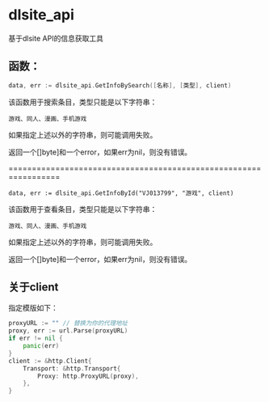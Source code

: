 # dlsite_api

基于dlsite API的信息获取工具

## 函数：

``` go
data, err := dlsite_api.GetInfoBySearch([名称], [类型], client)
```

该函数用于搜索条目，类型只能是以下字符串：

```
游戏、同人、漫画、手机游戏
```

如果指定上述以外的字符串，则可能调用失败。

返回一个[]byte]和一个error，如果err为nil，则没有错误。

=================================================================

``` go'
data, err := dlsite_api.GetInfoById("VJ013799", "游戏", client)
```

该函数用于查看条目，类型只能是以下字符串：

```
游戏、同人、漫画、手机游戏
```

如果指定上述以外的字符串，则可能调用失败。

返回一个[]byte]和一个error，如果err为nil，则没有错误。

## 关于client

指定模版如下：

``` go
proxyURL := "" // 替换为你的代理地址
proxy, err := url.Parse(proxyURL)
if err != nil {
	panic(err)
}
client := &http.Client{
	Transport: &http.Transport{
		Proxy: http.ProxyURL(proxy),
	},
}
```

